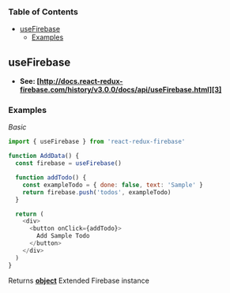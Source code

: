 <!-- Generated by documentation.js. Update this documentation by updating the source code. -->

### Table of Contents

-   [useFirebase][1]
    -   [Examples][2]

## useFirebase

-   **See: [http://docs.react-redux-firebase.com/history/v3.0.0/docs/api/useFirebase.html][3]**

### Examples

_Basic_

```javascript
import { useFirebase } from 'react-redux-firebase'

function AddData() {
  const firebase = useFirebase()

  function addTodo() {
    const exampleTodo = { done: false, text: 'Sample' }
    return firebase.push('todos', exampleTodo)
  }

  return (
    <div>
      <button onClick={addTodo}>
        Add Sample Todo
      </button>
    </div>
  )
}
```

Returns **[object][4]** Extended Firebase instance

[1]: #usefirebase

[2]: #examples

[3]: http://docs.react-redux-firebase.com/history/v3.0.0/docs/api/useFirebase.html

[4]: https://developer.mozilla.org/docs/Web/JavaScript/Reference/Global_Objects/Object
